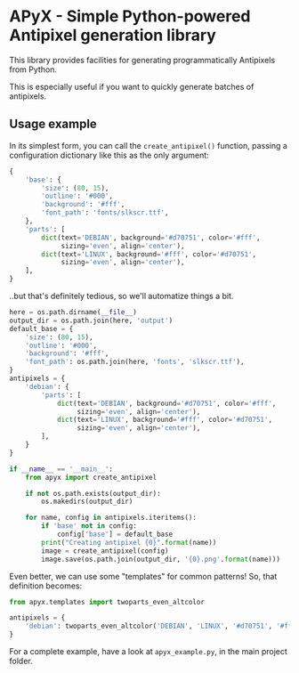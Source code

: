 # APyX - Simple Python-powered Antipixel generation library

This library provides facilities for generating programmatically
Antipixels from Python.

This is especially useful if you want to quickly generate batches
of antipixels.


## Usage example

In its simplest form, you can call the ``create_antipixel()`` function, passing
a configuration dictionary like this as the only argument:

```python
{
    'base': {
        'size': (80, 15),
        'outline': '#000',
        'background': '#fff',
        'font_path': 'fonts/slkscr.ttf',
    },
    'parts': [
        dict(text='DEBIAN', background='#d70751', color='#fff',
             sizing='even', align='center'),
        dict(text='LINUX', background='#fff', color='#d70751',
             sizing='even', align='center'),
    ],
}
```

..but that's definitely tedious, so we'll automatize things a bit.

```python
here = os.path.dirname(__file__)
output_dir = os.path.join(here, 'output')
default_base = {
    'size': (80, 15),
    'outline': '#000',
    'background': '#fff',
    'font_path': os.path.join(here, 'fonts', 'slkscr.ttf'),
}
antipixels = {
    'debian': {
        'parts': [
            dict(text='DEBIAN', background='#d70751', color='#fff',
                 sizing='even', align='center'),
            dict(text='LINUX', background='#fff', color='#d70751',
                 sizing='even', align='center'),
        ],
    }
}

if __name__ == '__main__':
    from apyx import create_antipixel

    if not os.path.exists(output_dir):
        os.makedirs(output_dir)

    for name, config in antipixels.iteritems():
        if 'base' not in config:
            config['base'] = default_base
        print("Creating antipixel {0}".format(name))
        image = create_antipixel(config)
        image.save(os.path.join(output_dir, '{0}.png'.format(name)))
```

Even better, we can use some "templates" for common patterns!
So, that definition becomes:

```python
from apyx.templates import twoparts_even_altcolor

antipixels = {
    'debian': twoparts_even_altcolor('DEBIAN', 'LINUX', '#d70751', '#fff'),
}
```

For a complete example, have a look at ``apyx_example.py``, in the main
project folder.
